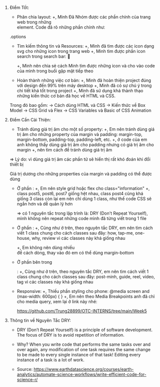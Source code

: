 1. Điểm Tốt:

   - Phân chia layout:
     +, Minh Đã Nhóm được các phần chính của trang web trong những <div> element. Code đã rõ những phần chính như:
     <!-- Thanh công cụ -->
     <!-- Trang chủ cá nhân -->
     <!-- Highlights -->

   .options
   <!-- Ảnh -->

   - Tìm kiếm thông tin và Resources:
     +, Minh đã tìm được các icon dạng svg cho những icon trong trang web
     +, Minh tìm được phần icon search trong search bar: &#xF002;

     +, Minh nên chia sẻ cách Minh tìm được những icon và cho vào code của mình
     trong buổi gặp mặt tiếp theo

   - Hoàn thành những việc cơ bản:
     +, Minh đã hoàn thiện project đúng với design đến 99% trên máy desktop
     +, Minh đã có sự chú ý trong chi tiết khá tốt trong project
     +, Minh đã sử dụng khá thành thạo những kiến thức cơ bản đã học về HTML và CSS.

   Trong đó bao gồm:
   -> Cách dùng HTML và CSS
   -> Kiến thức về Box Model
   -> CSS Grid và Flex
   -> CSS Variables và Basic of CSS Animation

2. Điểm Cần Cải Thiện:

   - Tránh dùng giá trị âm cho một số property:
     +, Em nên tránh dùng giá trị âm cho những property của margin và padding: margin-top, margin-bottom, padding-top, padding-left, etc.
     +, ở code của em anh không thấy dùng giá trị âm cho padding nhưng có giá trị âm cho margin
     +, nên tìm cách để tránh dùng giá trị âm

   => Lý do: vì dùng giá trị âm các phần tử sẽ hiển thị rất khó đoán
   khi đổi thiết bị

   Giá trị dương cho những properties của margin và padding có thể được dùng

   - Ở phần <!-- Trang chủ cá nhân -->:
     +, Em nên style grid hoặc flex cho class="information"
     +, class post5, post6, post7 giống hệt nhau, class post4 cũng khá giống 3 class còn lại
     em nên chỉ dùng 1 class, như thế code CSS sẽ ngắn hơn và dễ quản lý hơn

     => có 1 nguyên tắc trong lập trình là: DRY (Don't Repeat Yourself), mình không nên repeat những
     code mình đã từng viết trong 1 file

   - Ở phần <!-- Highlights -->:
     +, Cũng như ở trên, theo nguyên tắc DRY, em nên tìm cách viết 1 class chung cho
     cách classes sau đây: how, tap-me, one-house, why, review vì các classes này khá giống nhau

     +, Em không nên dùng nhiều <br /> để cách dòng, thay vào đó em có thể dùng margin-bottom

   - Ở phần bên trong <div class="options">:
     +, Cũng như ở trên, theo nguyên tắc DRY, em nên tìm cách viết 1 class chung cho
     cách classes sau đây: post-minh, guide, reel, video, tag vì các classes này khá giống nhau

   - Responsive:
     +, Thiếu phần styling cho phone: @media screen and (max-width: 600px) { }
     +, Em nên theo Media Breakpoints anh đã chỉ cho media query, xem lại ở link này nhé:

     https://github.com/Trung28899/OTC-INTERNS/tree/main/Week5

3. Thông tin về Nguyên Tắc DRY:

   - DRY (Don’t Repeat Yourself) is a principle of software development. The focus of DRY is to avoid repetition of information.

   - Why?
     When you write code that performs the same tasks over and over again, any modification of one task requires the same change
     to be made to every single instance of that task! Editing every instance of a task is a lot of work.

   - Source: https://www.earthdatascience.org/courses/earth-analytics/automate-science-workflows/write-efficient-code-for-science-r/
